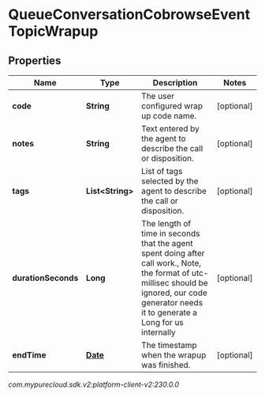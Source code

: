 # QueueConversationCobrowseEventTopicWrapup


## Properties

| Name | Type | Description | Notes |
| ------------ | ------------- | ------------- | ------------- |
| **code** | **String** | The user configured wrap up code name. |  [optional] |
| **notes** | **String** | Text entered by the agent to describe the call or disposition. |  [optional] |
| **tags** | **List&lt;String&gt;** | List of tags selected by the agent to describe the call or disposition. |  [optional] |
| **durationSeconds** | **Long** | The length of time in seconds that the agent spent doing after call work., Note, the format of utc-millisec should be ignored, our code generator needs it to generate a Long for us internally |  [optional] |
| **endTime** | [**Date**](Date) | The timestamp when the wrapup was finished. |  [optional] |




_com.mypurecloud.sdk.v2:platform-client-v2:230.0.0_
